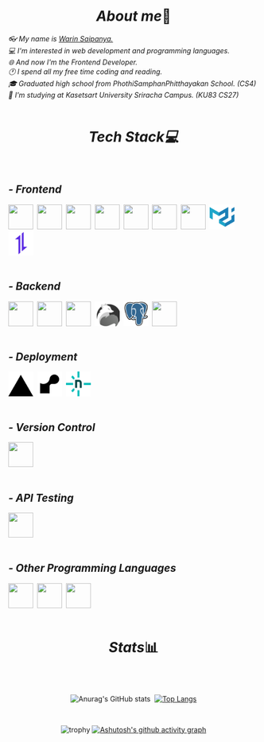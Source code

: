 <h1 align="center"><i>About me</i>📕</h1>

<div>
  <i>👓 My name is <a href="https://www.instagram.com/warin.dev">Warin Saipanya.</a></i><br/>
  <i>💻 I'm interested in web development and programming languages.</i><br/>
  <i>🌐 And now I'm the Frontend Developer.</a></i><br/>
  <i>🕐 I spend all my free time coding and reading.</i><br/>
  <i>🎓 Graduated high school from PhothiSamphanPhitthayakan School. (CS4)</i><br/>
  <i>🏫 I'm studying at Kasetsart University Sriracha Campus. (KU83 CS27)</i>
</div>

<br>

<h1 align="center"><i>Tech Stack💻</i></h1>
<br>

<span>
  
  <h2><i>- Frontend</i></h2>
  <div>
    <img src="icons/HTML5.svg" height="50vh" width="50vh">&nbsp;
    <img src="icons/CSS3.svg" height="50vh" width="50vh">&nbsp;
    <img src="icons/JavaScript.svg" height="50vh" width="50vh">&nbsp;
    <img src="icons/TypeScript.svg" height="50vh" width="50vh">&nbsp;
    <img src="icons/Vite.js.svg" height="50vh" width="50vh">&nbsp; 
    <img src="icons/React.svg" height="50vh" width="50vh">&nbsp; 
    <img src="icons/Tailwind CSS.svg" height="50vh" width="50vh">&nbsp; 
    <img src="icons/Material UI.svg" height="50vh" width="50vh">&nbsp;
    <img src="icons/Axios.svg" height="50vh" width="50vh">&nbsp;
  </div>
<br>
  
  <h2><i>- Backend</i></h2>
  <div>
    <img src="icons/Node.js.svg" height="50vh" width="50vh">&nbsp; 
    <img src="icons/Express.svg" height="50vh" width="50vh">&nbsp;
    <img src="icons/Bun.svg" height="50vh" width="50vh">&nbsp; 
    <img src="icons/ElysiaJS.svg" height="50vh" width="50vh">&nbsp; 
    <img src="icons/PostgresSQL.svg" height="50vh" width="50vh">&nbsp;    
    <img src="icons/MySQL.svg" height="50vh" width="50vh">
  </div>
<br>

  <h2><i>- Deployment</i></h2>
  <div>
    <img src="icons/Vercel.svg" height="50vh" width="50vh">&nbsp; 
    <img src="icons/Render.svg" height="50vh" width="50vh">&nbsp;
    <img src="icons/netlify.svg" height="50vh" width="50vh">
  </div>
<br>

  <h2><i>- Version Control</i></h2>
  <div>
      <img src="icons/Git.svg" height="50vh" width="50vh">
  </div>
<br>

  <h2><i>- API Testing</i></h2>
  <div>
      <img src="icons/Postman.svg" height="50vh" width="50vh">
  </div>
<br>

  <h2><i>- Other Programming Languages</i></h2>
  <div>
    <img src="icons/Python.svg" height="50vh" width="50vh">&nbsp;
    <img src="icons/Java.svg" height="50vh" width="50vh">&nbsp;
    <img src="icons/SQL.png" height="50vh" width="50vh">
  </div>
<br>
    
<h1 align="center"><i>Stats</i>📊</h1><br/>
<div align="center"><br/>
  
![Anurag's GitHub stats](https://github-readme-stats.vercel.app/api?username=WarinCode&show_icons=true&theme=tokyonight&border_color=7b00a8&card_width=400&border_radius=25&rank_icon=github&include_all_commits=true&line_height=30)&nbsp;
[![Top Langs](https://github-readme-stats.vercel.app/api/top-langs/?username=WarinCode&theme=tokyonight&layout=donut-vertical&border_color=7b00a8&border_radius=25&langs_count=50)](https://github.com/anuraghazra/github-readme-stats)

<br>

![trophy](https://github-profile-trophy.vercel.app/?username=WarinCode&theme=juicyfresh&column=8&row=1&margin-w=15&margin-h=19)
[![Ashutosh's github activity graph](https://github-readme-activity-graph.vercel.app/graph?username=WarinCode&hide_border=true&theme=react-dark&radius=5)](https://github.com/ashutosh00710/github-readme-activity-graph)

</div>
